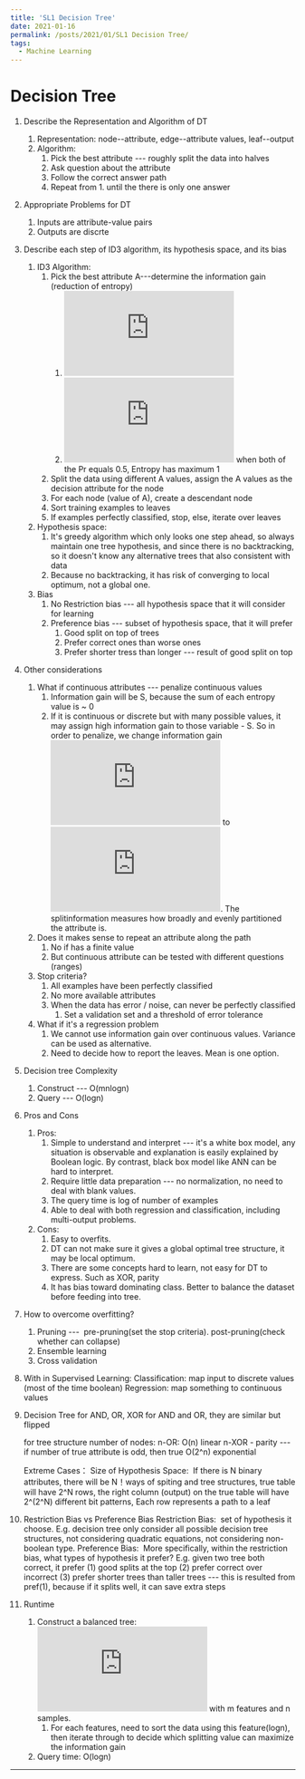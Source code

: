 ```yaml
---
title: 'SL1 Decision Tree'
date: 2021-01-16
permalink: /posts/2021/01/SL1 Decision Tree/
tags:
  - Machine Learning
---
```




Decision Tree
======

1. Describe the Representation and Algorithm of DT
	1. Representation: node--attribute, edge--attribute values, leaf--output
	2. Algorithm: 
		1. Pick the best attribute --- roughly split the data into halves
		2. Ask question about the attribute
		3. Follow the correct answer path
		4. Repeat from 1. until the there is only one answer
2. Appropriate Problems for DT
	1. Inputs are attribute-value pairs
	2. Outputs are discrte
3. Describe each step of ID3 algorithm, its hypothesis space, and its bias
	1. ID3 Algorithm:
		1. Pick the best attribute A---determine the information gain (reduction of entropy) 
			1. ![](https://latex.codecogs.com/gif.latex?%5Cinline%20Gain%28S%2CA%29%20%3D%20Entropy%28S%29-%5Csum%20_%7Bv%7D%28%5Cfrac%7BS_%7Bv%7D%7D%7BS%7D*Entropy%28S_%7Bv%7D%29%29)
			2. ![](https://latex.codecogs.com/gif.latex?%5Cinline%20Entropy%28S%29%20%3D%20-%5Csum_%7Bv%7DPr%28v%29%20*%20log%28v%29) when both of the Pr equals 0.5, Entropy has maximum 1
		2. Split the data using different A values, assign the A values as the decision attribute for the node
		3. For each node (value of A), create a descendant node
		4. Sort training examples to leaves
		5. If examples perfectly classified, stop, else, iterate over leaves
	2. Hypothesis space:
		1. It's greedy algorithm which only looks one step ahead, so always maintain one tree hypothesis, and since there is no backtracking, so it doesn't know any alternative trees that also consistent with data
		2. Because no backtracking, it has risk of converging to local optimum, not a global one.
	3. Bias
		1. No Restriction bias --- all hypothesis space that it will consider for learning
		2. Preference bias --- subset of hypothesis space, that it will prefer
			1. Good split on top of trees
			2. Prefer correct ones than worse ones
			3. Prefer shorter tress than longer --- result of good split on top
4. Other considerations
	1. What if continuous attributes --- penalize continuous values
		1. Information gain will be S, because the sum of each entropy value is ~ 0
		2. If it is continuous or discrete but with many possible values, it may assign high information gain to those variable - S. So in order to penalize, we change information gain ![](https://latex.codecogs.com/gif.latex?%5Cinline%20Gain%28S%2CA%29) to ![](https://latex.codecogs.com/gif.latex?%5Cinline%20GainRatio%28S%2CA%29%20%3D%20%5Cfrac%7BGain%28S%2CA%29%7D%7BSplitInformation%28S%2CA%29%7D). The splitinformation measures how broadly and evenly partitioned the attribute is.
	2. Does it makes sense to repeat an attribute along the path
		1. No if has a finite value
		2. But continuous attribute can be tested with different questions (ranges)
	3. Stop criteria?
		1. All examples have been perfectly classified
		2. No more available attributes
		3. When the data has error / noise, can never be perfectly classified
			1. Set a validation set and a threshold of error tolerance
	4. What if it's a regression problem
		1. We cannot use information gain over continuous values. Variance can be used as alternative.
		2. Need to decide how to report the leaves. Mean is one option.
5. Decision tree Complexity
	1. Construct --- O(mnlogn)
	2. Query --- O(logn)
6. Pros and Cons
	1. Pros:
		1. Simple to understand and interpret --- it's a white box model, any situation is observable and explanation is easily explained by Boolean logic. By contrast, black box model like ANN can be hard to interpret.
		2. Require little data preparation --- no normalization, no need to deal with blank values.
		3. The query time is log of number of examples
		4. Able to deal with both regression and classification, including multi-output problems.
	2. Cons:
		1. Easy to overfits. 
		2. DT can not make sure it gives a global optimal tree structure, it may be local optimum. 
		3. There are some concepts hard to learn, not easy for DT to express. Such as XOR, parity
		4. It has bias toward dominating class. Better to balance the dataset before feeding into tree.
7. How to overcome overfitting?
	1. Pruning ---  pre-pruning(set the stop criteria). post-pruning(check whether can collapse)
	2. Ensemble learning
	3. Cross validation



8. With in Supervised Learning:
	Classification: map input to discrete values (most of the time boolean)
	Regression: map something to continuous values

9. Decision Tree for AND, OR, XOR
	for AND and OR, they are similar but flipped

	for tree structure number of nodes:
	n-OR: O(n) linear
	n-XOR - parity --- if number of true attribute is odd, then true
	O(2^n) exponential 

	Extreme Cases：
	Size of Hypothesis Space: 
	If there is N binary attributes, there will be N！ways of spiting and tree structures, true table will have 2^N rows, the right column (output) on the true table will have 2^(2^N) different bit patterns, Each row represents a path to a leaf


10. Restriction Bias vs Preference Bias
	Restriction Bias:  set of hypothesis it choose. E.g. decision tree only consider all possible decision tree structures, not considering quadratic equations, not considering non-boolean type.
	Preference Bias:  More specifically, within the restriction bias, what types of hypothesis it prefer? E.g. given two tree both correct, it prefer (1) good splits at the top (2) prefer correct over incorrect (3) prefer shorter trees than taller trees --- this is resulted from pref(1), because if it splits well, it can save extra steps


11. Runtime
	1. Construct a balanced tree: ![](https://latex.codecogs.com/gif.latex?%5Cinline%20O%28m*n*log%28n%29%29) with m  features and n samples.
		1. For each features, need to sort the data using this feature(logn), then iterate through to decide which splitting value can maximize the information gain
	2. Query time: O(logn)

------
